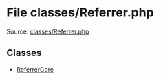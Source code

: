 File classes/Referrer.php
=========

Source: [classes/Referrer.php](https://github.com/PrestaShop/PrestaShop/blob/1.6.0.12/classes/Referrer.php)


Classes
-------

* [ReferrerCore](class.ReferrerCore.md)


